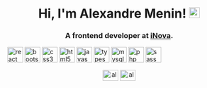 <h1 align="center">Hi, I'm Alexandre Menin! <img src="https://alexmeninf.github.io/me/img/foursquare-check-in.svg" height="24" width="24" alt="verified"></h1>
<h3 align="center">A frontend developer at <a href="https://inovany.com.br" target="_blank">iNova</a>.</h3>

<p align="left">
  <img src="https://konpa.github.io/devicon/devicon.git/icons/react/react-original-wordmark.svg"
    alt="react" width="35" height="35" /> <img
    src="https://konpa.github.io/devicon/devicon.git/icons/bootstrap/bootstrap-plain.svg" alt="bootstrap" width="35"
    height="35" /> 
    <img src="https://konpa.github.io/devicon/devicon.git/icons/css3/css3-original-wordmark.svg"
    alt="css3" width="35" height="35" /> <img
    src="https://konpa.github.io/devicon/devicon.git/icons/html5/html5-original-wordmark.svg" alt="html5" width="35"
    height="35" /> 
    <img src="https://konpa.github.io/devicon/devicon.git/icons/javascript/javascript-original.svg"
    alt="javascript" width="35" height="35" /> <img
    src="https://konpa.github.io/devicon/devicon.git/icons/typescript/typescript-original.svg" alt="typescript"
    width="35" height="35" /> 
    <img
    src="https://konpa.github.io/devicon/devicon.git/icons/mysql/mysql-original-wordmark.svg" alt="mysql" width="35"
    height="35" /> 
    <img src="https://konpa.github.io/devicon/devicon.git/icons/php/php-original.svg" alt="php"
    width="35" height="35" /> <img src="https://konpa.github.io/devicon/devicon.git/icons/sass/sass-original.svg"
    alt="sass" width="35" height="35" /></p>
<p align="center">
  <a href="https://fb.com/alexmeninf" target="_blank"><img align="center"
      src="https://cdn.jsdelivr.net/npm/simple-icons@3.0.1/icons/facebook.svg" alt="alexmeninf" height="25"
      width="35" /></a>
  <a href="https://instagram.com/alex.menin" target="_blank"><img align="center"
      src="https://cdn.jsdelivr.net/npm/simple-icons@3.0.1/icons/instagram.svg" alt="alex.menin" height="25"
      width="35" /></a>
</p>
